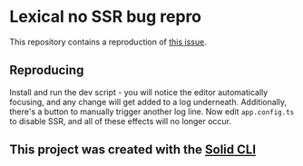 # Lexical no SSR bug repro

This repository contains a reproduction of [this issue](https://github.com/mosheduminer/lexical-solid/issues/20).

## Reproducing

Install and run the dev script - you will notice the editor automatically focusing, and any change will get added to a log underneath. Additionally, there's a button to manually trigger another log line. Now edit `app.config.ts` to disable SSR, and all of these effects will no longer occur.

## This project was created with the [Solid CLI](https://solid-cli.netlify.app)
